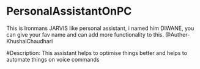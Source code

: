 # PersonalAssistantOnPC
This is Ironmans JARVIS like personal assistant, i named him DIWANE, you can give your fav name and can add more functionality to this. @Auther-KhushalChaudhari

#Description:
This assistant helps to optimise things better and helps to automate things on voice commands
